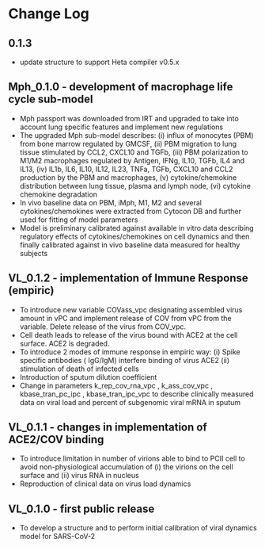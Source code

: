 # Change Log

## 0.1.3

- update structure to support Heta compiler v0.5.x

## Mph_0.1.0 - development of macrophage life cycle sub-model

- Mph passport was downloaded from IRT and upgraded to take into account lung specific features and implement new regulations
- The upgraded Mph sub-model describes: (i) influx of monocytes (PBM) from bone marrow regulated by GMCSF, (ii) PBM migration to lung tissue stimulated by CCL2, CXCL10 and TGFb, (iii) PBM polarization to M1/M2 macrophages regulated by Antigen, IFNg, IL10, TGFb, IL4 and IL13, (iv) IL1b, IL6, IL10, IL12, IL23, TNFa, TGFb, CXCL10 and CCL2 production by the PBM and macrophages, (v) cytokine/chemokine distribution between lung tissue, plasma and lymph node, (vi) cytokine chemokine degradation
- In vivo baseline data on PBM, iMph, M1, M2 and several cytokines/chemokines were extracted from Cytocon DB and further used for fitting of model parameters 
- Model is preliminary calibrated against available in vitro data describing regulatory effects of cytokines/chemokines on cell dynamics and then finally calibrated against in vivo baseline data measured for healthy subjects


## VL_0.1.2 - implementation of Immune Response (empiric)

- To introduce new variable COVass_vpc designating assembled virus amount in vPC and implement release of COV from vPC from the variable. Delete release of the virus from COV_vpc.
- Cell death leads to release of the virus bound with ACE2 at the cell surface. ACE2 is degraded. 
- To introduce 2 modes of immune response in empiric way: (i) Spike specific antibodies ( IgG/IgM) interfere binding of virus ACE2 (ii) stimulation of death of infected cells
- Introduction of sputum dilution coefficient
- Change in parameters k_rep_cov_rna_vpc , k_ass_cov_vpc , kbase_tran_pc_ipc , kbase_tran_ipc_vpc to describe clinically measured data on viral load and percent of subgenomic viral mRNA in sputum

## VL_0.1.1 - changes in implementation of ACE2/COV binding

- To introduce limitation in number of virions able to bind to PCII cell to avoid non-physiological accumulation of (i) the virions on the cell surface and (ii) virus RNA in nucleus
- Reproduction of clinical data on virus load dynamics

## VL_0.1.0 - first public release

- To develop a structure and to perform initial calibration of viral dynamics model for SARS-CoV-2
